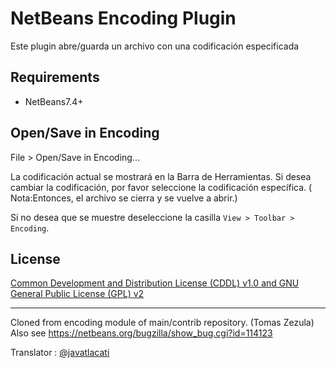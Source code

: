 # NetBeans Encoding Plugin
Este plugin abre/guarda un archivo con una codificación especificada

## Requirements

- NetBeans7.4+
## Open/Save in Encoding
File > Open/Save in Encoding...

La codificación actual se mostrará en la Barra de Herramientas. Si desea cambiar la codificación, por favor seleccione la codificación específica.
( Nota:Entonces, el archivo se cierra y se vuelve a abrir.)

Si no desea que se muestre deseleccione la casilla `View > Toolbar > Encoding`.

## License
[Common Development and Distribution License (CDDL) v1.0 and GNU General Public License (GPL) v2](http://netbeans.org/cddl-gplv2.html)

 ----
Cloned from encoding module of main/contrib repository. (Tomas Zezula)
Also see https://netbeans.org/bugzilla/show_bug.cgi?id=114123

Translator : [@javatlacati](scherzo16@gmail.com)
